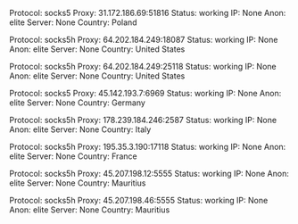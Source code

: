 Protocol: socks5
Proxy: 31.172.186.69:51816
Status: working
IP: None
Anon: elite
Server: None
Country: Poland

Protocol: socks5h
Proxy: 64.202.184.249:18087
Status: working
IP: None
Anon: elite
Server: None
Country: United States

Protocol: socks5h
Proxy: 64.202.184.249:25118
Status: working
IP: None
Anon: elite
Server: None
Country: United States

Protocol: socks5
Proxy: 45.142.193.7:6969
Status: working
IP: None
Anon: elite
Server: None
Country: Germany

Protocol: socks5h
Proxy: 178.239.184.246:2587
Status: working
IP: None
Anon: elite
Server: None
Country: Italy

Protocol: socks5h
Proxy: 195.35.3.190:17118
Status: working
IP: None
Anon: elite
Server: None
Country: France

Protocol: socks5h
Proxy: 45.207.198.12:5555
Status: working
IP: None
Anon: elite
Server: None
Country: Mauritius

Protocol: socks5h
Proxy: 45.207.198.46:5555
Status: working
IP: None
Anon: elite
Server: None
Country: Mauritius

